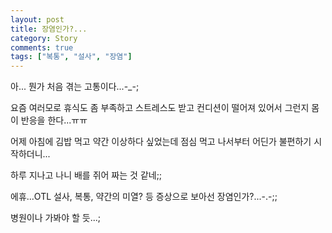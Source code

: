 ```yaml
---
layout: post
title: 장염인가?...
category: Story
comments: true
tags: ["복통", "설사", "장염"]
---
```


아... 뭔가 처음 겪는 고통이다...-_-;

요즘 여러모로 휴식도 좀 부족하고 스트레스도 받고 컨디션이 떨어져 있어서 그런지 몸이 반응을 한다...ㅠㅠ

어제 아침에 김밥 먹고 약간 이상하다 싶었는데 점심 먹고 나서부터 어딘가 불편하기 시작하더니...
<!--more-->
하루 지나고 나니 배를 쥐어 짜는 것 같네;;

에휴...OTL 설사, 복통, 약간의 미열? 등 증상으로 보아선 장염인가?...-.-;;

병원이나 가봐야 할 듯...;
